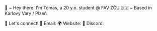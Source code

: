 👋 ~ Hey there! I'm Tomas, a 20 y.o. student @ FAV ZČU
🇨🇿 ~ Based in Karlovy Vary / Plzeň


💬 Let's connect!
📧 Email:
🌍 Website:
💬 Discord:
